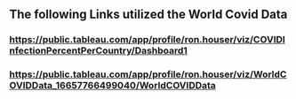 ## The following Links utilized the World Covid Data
### https://public.tableau.com/app/profile/ron.houser/viz/COVIDInfectionPercentPerCountry/Dashboard1
### https://public.tableau.com/app/profile/ron.houser/viz/WorldCOVIDData_16657766499040/WorldCOVIDData

